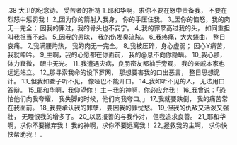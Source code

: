 .38 
大卫的纪念诗。 
受苦者的祈祷 
1_耶和华啊，求你不要在怒中责备我， 
不要在烈怒中惩罚我！ 
2_因为你的箭射入我身， 
你的手压住我。 
3_因你的恼怒，我的肉无一完全； 
因我的罪过，我的骨头也不安宁。 
4_我的罪孽高过我的头， 
如同重担叫我担当不起。 
5_因我的愚昧， 
我的伤发臭流脓。 
6_我疼痛，大大蜷曲， 
整日哀痛。 
7_我满腰灼热， 
我的肉无一完全。 
8_我被压碎，身心虚弱； 
因心Y痛苦，我就呻吟。 
9_主啊，我的心愿都在你面前， 
我的@息不向你隐瞒。 
10_我心颤，体力衰微， 
眼中无光。 
11_我遭遇灾病，良朋密友都袖手旁观， 
我的亲戚本家也远远站立。 
12_那寻索我命的设下罗网， 
那想要害我的口出恶言， 
整日思想诡计。 
13_但我如聋子听不见， 
像哑巴不能开口。 
14_我如听不见的人， 
无法用口答辩。 
15_耶和华啊，我仰望你！ 
主－我的神啊，你必应允我！ 
16_我曾说：「恐怕他们向我夸耀， 
我失脚的时候，他们向我夸口。」 
17_我就要跌倒， 
我的痛苦常在我面前。 
18_我要承认我的罪孽， 
要因我的罪忧愁。 
19_但我的仇敌又活泼又强壮， 
无理恨我的增多了。 
20_以恶报善的与我作对， 
但我追求良善。 
21_耶和华啊，求你不要撇弃我！ 
我的神啊，求你不要远离我！ 
22_拯救我的主啊， 
求你快快帮助我！ 
. 